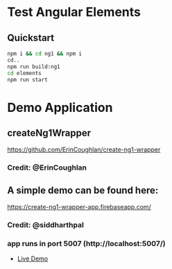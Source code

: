 # Test Angular Elements
## Quickstart

```sh
npm i && cd ng1 && npm i
cd..
npm run build:ng1
cd elements
npm run start
```


# Demo Application
## createNg1Wrapper
https://github.com/ErinCoughlan/create-ng1-wrapper
### Credit: @ErinCoughlan

## A simple demo can be found here: 
https://create-ng1-wrapper-app.firebaseapp.com/
### Credit: @siddharthpal
### app runs in  port 5007 (http://localhost:5007/)
- [Live Demo](https://create-ng1-wrapper-app.firebaseapp.com/)
